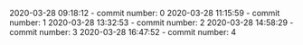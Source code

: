 2020-03-28 09:18:12 - commit number: 0
2020-03-28 11:15:59 - commit number: 1
2020-03-28 13:32:53 - commit number: 2
2020-03-28 14:58:29 - commit number: 3
2020-03-28 16:47:52 - commit number: 4
